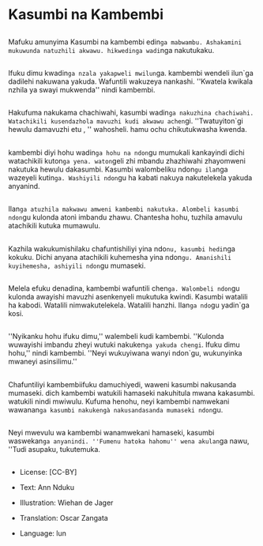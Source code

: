 # Kasumbi na Kambembi

##
Mafuku amunyima Kasumbi na kambembi edin`ga mabwambu. Ashakamini mukuwunda natuzhili akwawu. hikwedinga wadi`nga nakutukaku.

##
Ifuku dimu kwadin`ga nzala yakapweli mwilun`ga. kambembi wendeli ilun`ga dadilehi nakuwana yakuda. Wafuntili wakuzeya nankashi. ''Kwatela kwikala nzhila ya swayi mukwenda'' nindi kambembi.

##
Hakufuma nakukama chachiwahi, kasumbi wadin`ga nakuzhina chachiwahi. Watachikili kusendazhola mavuzhi kudi akwawu achen`gi. ''Twatuyiton`gi hewulu damavuzhi etu , '' wahosheli. hamu ochu chikutukwasha kwenda.

##
kambembi diyi hohu wadin`ga hohu na ndon`gu mumukali kankayindi dichi watachikili kuton`ga yena. waton`geli zhi mbandu zhazhiwahi zhayomweni nakutuka hewulu dakasumbi. Kasumbi walombeliku ndon`gu ila`nga wazeyeli kutin`ga. Washiyili ndon`gu ha kabati nakuya nakutelekela yakuda anyanind.

##
Ilan`ga atuzhila makwawu amweni kambembi nakutuka. Alombeli kasumbi ndon`gu kulonda atonì imbandu zhawu. Chantesha hohu, tuzhila amavulu atachikili kutuka mumawulu.

##
Kazhila wakukumishilaku chafuntishiliyi yina ndo`nu, kasumbi hedi`nga kokuku. Dichi anyana atachikili kuhemesha yina ndon`gu. Amanishili kuyihemesha, ashiyili ndon`gu mumaseki.

##
Melela efuku denadina, kambembi wafuntili chen`ga. Walombeli ndon`gu kulonda awayishi mavuzhi asenkenyeli mukutuka kwindi. Kasumbi watalili ha kabodi. Watalili nimwakutelekela. Watalili hanzhi. Ilan`ga ndo`gu yadin`ga kosi.

##
''Nyikanku hohu ifuku dimu,'' walembeli kudi kambembi. ''Kulonda wuwayishi imbandu zheyi wutuki nakuken`ga yakuda chengi`. Ifuku dimu hohu,'' nindi kambembi. ''Neyi wukuyiwana wanyi ndon`gu, wukunyinka mwaneyi asinsilimu.''

##
Chafuntiliyi kambembiifuku damuchiyedi, waweni kasumbi nakusanda mumaseki. dich kambembi watukili hamaseki nakuhitula mwana kakasumbi. watukili nindi mwiwulu. Kufuma henohu, neyi kambembi namwekani wawanan`ga kasumbi nakukengà nakusandasanda mumaseki ndon`gu.

##
Neyi mwevulu wa kambembi wanamwekani hamaseki, kasumbi waswekan`ga anyanindi. ''Fumenu hatoka hahomu'' wena akulan`ga nawu, ''Tudi asupaku, tukutemuka.

##
* License: [CC-BY]
* Text: Ann Nduku
* Illustration: Wiehan de Jager
* Translation: Oscar Zangata

* Language: lun

